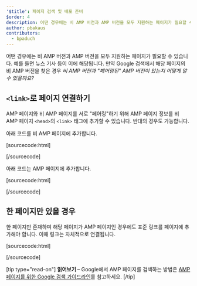 ```yaml
---
'$title': 페이지 검색 및 배포 준비
$order: 4
description: 어떤 경우에는 비 AMP 버전과 AMP 버전을 모두 지원하는 페이지가 필요할 수 있습니다. 예를 들면 뉴스 기사 등이 이에 해당됩니다. 만약 Google 검색에서...
author: pbakaus
contributors:
  - bpaduch
---
```


어떤 경우에는 비 AMP 버전과 AMP 버전을 모두 지원하는 페이지가 필요할 수 있습니다. 예를 들면 뉴스 기사 등이 이에 해당됩니다. 만약 Google 검색에서 해당 페이지의 비 AMP 버전을 찾은 경우 _비 AMP 버전과 "페어링된" AMP 버전이 있는지 어떻게 알 수 있을까요?_

## `<link>`로 페이지 연결하기

AMP 페이지와 비 AMP 페이지를 서로 "페어링"하기 위해 AMP 페이지 정보를 비 AMP 페이지 `<head>`의 `<link>` 태그에 추가할 수 있습니다. 반대의 경우도 가능합니다.

아래 코드를 비 AMP 페이지에 추가합니다.

[sourcecode:html]

<link rel="amphtml" href="https://www.example.com/url/to/amp/document.html">
[/sourcecode]

아래 코드는 AMP 페이지에 추가합니다.

[sourcecode:html]

<link rel="canonical" href="https://www.example.com/url/to/full/document.html">
[/sourcecode]

## 한 페이지만 있을 경우

한 페이지만 존재하며 해당 페이지가 AMP 페이지인 경우에도 표준 링크를 페이지에 추가해야 합니다. 이때 링크는 자체적으로 연결됩니다.

[sourcecode:html]

<link rel="canonical" href="https://www.example.com/url/to/amp/document.html">
[/sourcecode]

[tip type="read-on"] **읽어보기 –** Google에서 AMP 페이지를 검색하는 방법은 [AMP 페이지를 위한 Google 검색 가이드라인](https://support.google.com/webmasters/answer/6340290)를 참고하세요. [/tip]
